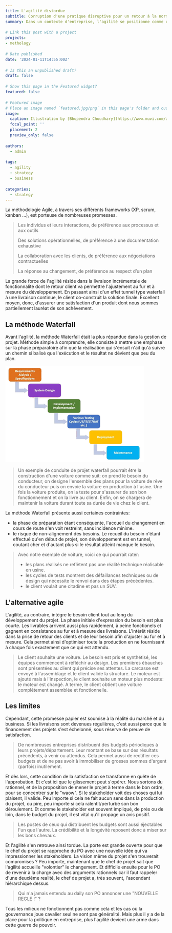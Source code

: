 ```yaml
---
title: L'agilité distordue
subtitle: Corruption d'une pratique disruptive pour un retour à la normale
summary: Dans un contexte d'entreprise, l'agilité se positionne comme une méthodologie disruptive. Ré-organiser le rapport à produit, échelonner la livraison, prendre en compte le retour client, repenser l'organisation des équipes. Tant de promesses dont la soliditité dépend, inéluctabilement, de ceux à qui on le vend.

# Link this post with a project
projects:
- methology

# Date published
date: '2024-01-11T14:55:00Z'

# Is this an unpublished draft?
draft: false

# Show this page in the Featured widget?
featured: false

# Featured image
# Place an image named `featured.jpg/png` in this page's folder and customize its options here.
image:
  caption: Illustration by [Bhupendra Choudhary](https://www.muvi.com/author-blog.html?u=sreejatamuvi-com)
  focal_point: ''
  placement: 2
  preview_only: false

authors:
  - admin

tags:
  - agility
  - strategy
  - business

categories:
  - strategy
---
```


La méthodologie Agile, à travers ses différents frameworks (XP, scrum, kanban ...), est porteuse de nombreuses promesses.

> Les individus et leurs interactions, de préférence aux processus et aux outils
> 
> Des solutions opérationnelles, de préférence à une documentation exhaustive
> 
> La collaboration avec les clients, de préférence aux négociations contractuelles
> 
> La réponse au changement, de préférence au respect d’un plan

La grande force de l'agilité réside dans la livraison incrémentale de fonctionnalité dont le retour client va permettre l'ajustement au fur et à mesure du développement. En passant ainsi d'un effet tunnel type waterfall à une livraison continue, le client co-construit la solution finale.
Excellent moyen, donc, d'assurer une satisfaction d'un produit dont nous sommes partiellement lauréat de son achèvement.

## La méthode Waterfall
Avant l'agilité, la méthode Waterfall était la plus répandue dans la gestion de projet.
Méthode simple à comprendre, elle consiste à mettre une emphase sur la phase préparatoire afin que la réalisation qui s'ensuit n'ait qu'à suivre un chemin si balisé que l'exécution et le résultat ne dévient que peu du plan.

![Waterfall workflow](/fr/post/7-agility-distorded/waterfall.png "Waterfall workflow")

> Un exemple de conduite de projet waterfall pourrait être la construction d'une voiture comme suit: on prend le besoin du conducteur, on designe l'ensemble des plans pour la voiture de rêve du conducteur puis on envoie la voiture en production à l'usine.
> Une fois la voiture produite, on la teste pour s'assurer de son bon fonctionnement et on la livre au client. Enfin, on se chargera de maintenir la voiture durant toute sa durée de vie chez le client.

La méthode Waterfall présente aussi certaines contraintes:
- la phase de préparation étant conséquente, l'accueil du changement en cours de route s'en voit restreint, sans incidence minime.
- le risque de non-alignement des besoins. Le recueil du besoin n'étant effectué qu'en début de projet, son développement est en tunnel, coutant cher et d'autant plus si le résultat atteint manque le besoin.

> Avec notre exemple de voiture, voici ce qui pourrait rater:
> - les plans réalisés ne reflètent pas une réalité technique réalisable en usine.
> - les cycles de tests montrent des défaillances techniques ou de design qui nécessite le renvoi dans des étapes précédentes.
> - le client voulait une citadine et pas un SUV.

## L'alternative agile
L'agilité, au contraire, intègre le besoin client tout au long du développement du projet. La phase initiale d'expression du besoin est plus courte.
Les livrables arrivent aussi plus rapidement, à peine fonctionels et gagnent en consistance au fur et à mesure des livraisons. L'intérêt réside dans la prise de retour des clients et de leur besoin afin d'ajuster au fur et à mesure.
Cela permet ainsi d'optimiser toute la production en ne fournissant à chaque fois exactement que ce qui est attendu.

> Le client souhaite une voiture. Le besoin est pris et synthétisé, les équipes commencent à réfléchir au design. Les premières ébauches sont présentées au client qui précise ses attentes. La carcasse est envoyé à l'assemblage et le client valide la structure.
> Le moteur est ajouté mais à l'inspection, le client souhaite un moteur plus modeste: le moteur est changé. A terme, le client obtient une voiture complétement assemblée et fonctionnelle.

## Les limites

Cependant, cette promesse papier est soumise à la réalité du marché et du business. Si les livraisons sont devenues régulières, c'est aussi parce que le financement des projets s'est échelonné, sous réserve de preuve de satisfaction.

> De nombreuses entreprises distribuent des budgets périodiques à leurs projets/département. Leur montant se base sur des résultats précédents, à venir ou attendus. Cela permet aussi de rectifier ces budgets et de ne pas avoir à immobiliser de grosses sommes d'argent (parfois) inutilement.  

Et dès lors, cette condition de la satisfaction se transforme en quête de l'approbation. Et c'est ici que le glissement peut s'opérer.
Nous sortons du rationnel, et de la proposition de mener le projet à terme dans le bon ordre, pour se concentrer sur le "waow".
Si le stakeholder voit des choses qui lui plaisent, il valide. Peu importe si cela ne fait aucun sens dans la production du projet, ou pire, peu importe si cela ralentit/perturbe son bon déroulement.
Et comme le stakeholder est souvent impliqué, de près ou de loin, dans le budget du projet, il est vital qu'il propage un avis positif.

> Les postes de ceux qui distribuent les budgets sont aussi éjectables l'un que l'autre. La crédibilité et la longévité reposent donc à miser sur les bons chevaux.

Et l'agilité s'en retrouve ainsi tordue. La porte est grande ouverte pour que le chef du projet se rapproche du PO avec une nouvelle idée qui va impressionner les stakeholders. La vision même du projet s'en trouverait compromises ?
Peu importe, maintenant que le chef de projet sait que l'agilité accueille "volontier" le changement.
Et difficile ensuite pour le PO de revenir à la charge avec des arguments rationnels car il faut rappeler d'une deuxième realité, le chef de projet a, très souvent, l'ascendant hiérarchique dessus.

> Qui n'a jamais entendu au daily son PO annoncer une "NOUVELLE REGLE !" ?

Tous les milieux ne fonctionnent pas comme cela et les cas où la gouvernance joue cavalier seul ne sont pas généralité. Mais plus il y a de la place pour la politique en entreprise, plus l'agilité devient une arme dans cette guerre de pouvoir.
